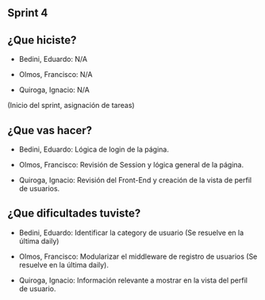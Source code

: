 ## Sprint 4

## ¿Que hiciste?

- Bedini, Eduardo: N/A

- Olmos, Francisco: N/A

- Quiroga, Ignacio: N/A

(Inicio del sprint, asignación de tareas)

## ¿Que vas hacer?

- Bedini, Eduardo: Lógica de login de la página.

- Olmos, Francisco: Revisión de Session y lógica general de la página.

- Quiroga, Ignacio: Revisión del Front-End y creación de la vista de perfil de usuarios.

## ¿Que dificultades tuviste?

- Bedini, Eduardo: Identificar la category de usuario (Se resuelve en la última daily)

- Olmos, Francisco: Modularizar el middleware de registro de usuarios (Se resuelve en la última daily).

- Quiroga, Ignacio: Información relevante a mostrar en la vista del perfil de usuario.